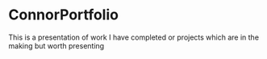 # ConnorPortfolio
 This is a presentation of work I have completed or projects which are in the making but worth presenting
